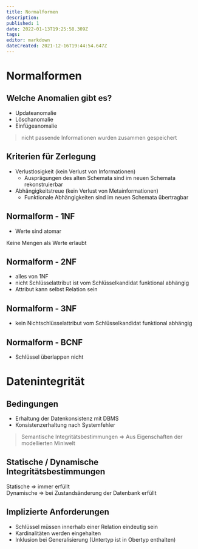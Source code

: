 ```yaml
---
title: Normalformen
description: 
published: 1
date: 2022-01-13T19:25:58.309Z
tags: 
editor: markdown
dateCreated: 2021-12-16T19:44:54.647Z
---
```


# Normalformen

## Welche Anomalien gibt es?
- Updateanomalie
- Löschanomalie
- Einfügeanomalie

> nicht passende Informationen wurden zusammen gespeichert

## Kriterien für Zerlegung
- Verlustlosigkeit (kein Verlust von Informationen)
	- Ausprägungen des alten Schemata sind im neuen Schemata rekonstruierbar
- Abhängigkeitstreue (kein Verlust von Metainformationen)
	- Funktionale Abhängigkeiten sind im neuen Schemata übertragbar

## Normalform - 1NF
- Werte sind atomar

Keine Mengen als Werte erlaubt


## Normalform - 2NF
- alles von 1NF
- nicht Schlüsselattribut ist vom Schlüsselkandidat funktional abhängig
- Attribut kann selbst Relation sein

## Normalform - 3NF
- kein Nichtschlüsselattribut vom Schlüsselkandidat funktional abhängig

## Normalform - BCNF
- Schlüssel überlappen nicht


# Datenintegrität
## Bedingungen 
- Erhaltung der Datenkonsistenz mit DBMS
- Konsistenzerhaltung nach Systemfehler

> Semantische Integritätsbestimmungen => Aus Eigenschaften der modellierten Miniwelt

## Statische / Dynamische Integritätsbestimmungen
Statische => immer erfüllt  
Dynamische => bei Zustandsänderung der Datenbank erfüllt

## Implizierte Anforderungen
- Schlüssel müssen innerhalb einer Relation eindeutig sein  
- Kardinalitäten werden eingehalten
- Inklusion bei Generalisierung (Untertyp ist in Obertyp enthalten)
